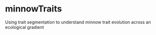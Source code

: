 # minnowTraits
Using trait segmentation to understand minnow trait evolution across an ecological gradient
